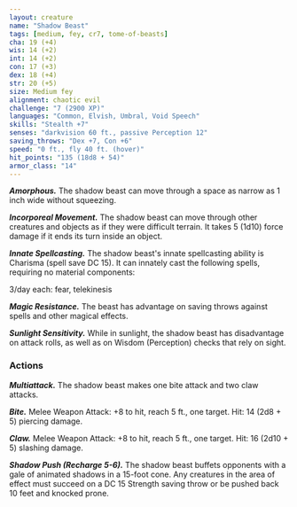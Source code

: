 ```yaml
---
layout: creature
name: "Shadow Beast"
tags: [medium, fey, cr7, tome-of-beasts]
cha: 19 (+4)
wis: 14 (+2)
int: 14 (+2)
con: 17 (+3)
dex: 18 (+4)
str: 20 (+5)
size: Medium fey
alignment: chaotic evil
challenge: "7 (2900 XP)"
languages: "Common, Elvish, Umbral, Void Speech"
skills: "Stealth +7"
senses: "darkvision 60 ft., passive Perception 12"
saving_throws: "Dex +7, Con +6"
speed: "0 ft., fly 40 ft. (hover)"
hit_points: "135 (18d8 + 54)"
armor_class: "14"
---
```


***Amorphous.*** The shadow beast can move through a space as narrow as 1 inch wide without squeezing.

***Incorporeal Movement.*** The shadow beast can move through other creatures and objects as if they were difficult terrain. It takes 5 (1d10) force damage if it ends its turn inside an object.

***Innate Spellcasting.*** The shadow beast's innate spellcasting ability is Charisma (spell save DC 15). It can innately cast the following spells, requiring no material components:

3/day each: fear, telekinesis

***Magic Resistance.*** The beast has advantage on saving throws against spells and other magical effects.

***Sunlight Sensitivity.*** While in sunlight, the shadow beast has disadvantage on attack rolls, as well as on Wisdom (Perception) checks that rely on sight.

### Actions

***Multiattack.*** The shadow beast makes one bite attack and two claw attacks.

***Bite.*** Melee Weapon Attack: +8 to hit, reach 5 ft., one target. Hit: 14 (2d8 + 5) piercing damage.

***Claw.*** Melee Weapon Attack: +8 to hit, reach 5 ft., one target. Hit: 16 (2d10 + 5) slashing damage.

***Shadow Push (Recharge 5-6).*** The shadow beast buffets opponents with a gale of animated shadows in a 15-foot cone. Any creatures in the area of effect must succeed on a DC 15 Strength saving throw or be pushed back 10 feet and knocked prone.

